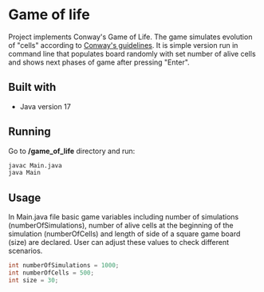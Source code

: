 # Game of life

Project implements Conway's Game of Life. The game simulates evolution of "cells" according to [Conway's guidelines](https://en.wikipedia.org/wiki/Conway%27s_Game_of_Life "Conway's Game of Life Wikipedia"). It is simple version run in command line that populates board randomly with set number of alive cells and shows next phases of game after pressing "Enter".

## Built with
- Java version 17

## Running

Go to **/game_of_life** directory and run:

```bash
javac Main.java
java Main
```
## Usage

In Main.java file basic game variables including number of simulations (numberOfSimulations), number of alive cells at the beginning of the simulation (numberOfCells) and length of side of a square game board (size) are declared. User can adjust these values to check different scenarios.
```java
int numberOfSimulations = 1000;
int numberOfCells = 500;
int size = 30;
```
